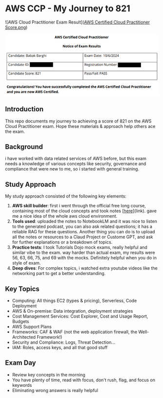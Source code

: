 # AWS CCP - My Journey to 821
![AWS Cloud Practitioner Exam Result]([AWS Certified Cloud Practitioner Score.png](https://github.com/BabakBar/AWS-Cloud-Practitioner-Exam/blob/main/AWS%20Certified%20Cloud%20Practitioner%20Score.png))

![AWS Cloud Practitioner Exam Result](https://github.com/BabakBar/AWS-Cloud-Practitioner-Exam/blob/main/AWS%20Certified%20Cloud%20Practitioner%20Score.png?raw=true)

## Introduction

This repo documents my journey to achieving a score of 821 on the AWS Cloud Practitioner exam. Hope these materials & approach help others ace the exam.

## Background
i have worked with data related services of AWS before, but this exam needs a knowledge of various concepts like security, governance and compliance that were new to me, so i started with general training.

## Study Approach

My study approach consisted of the following key elements:

1. **AWS skill builder**: first i went through the official free long course, containing most of the cloud concepts and took notes [[here](https://github.com/BabakBar/AWS-Cloud-Practitioner-Exam/blob/main/AWS%20Essentials.pdf)](link). gave me a nice idea of the whole aws cloud environment.
3. **Tools used**: uploaded the notes to NotebookLM and it was nice to listen to the generated podcast, you can also ask related questions; it has a reliable RAG for these questions. Another thing you can do is to upload all the notes or resources to a Claud Project or Custome GPT, and ask for further explanations or a breakdown of topics.
4. **Practice tests**: I took Tutorials Dojo mock exams, really helpful and similar vibe to the exam. way harder than actual exam, my results were 56, 63, 66, 75, and 69 with the mocks. Definitely helpful when you do in style of exam.
5. **Deep dives**: For complex topics, i watched extra youtube videos like the networking part to get a better understanding. 

## Key Topics

- Computing: All things EC2 (types & pricing), Serverless, Code Deployment
- AWS & On-premise: Data integration, deployment strategies
- Cost Management Services: Cost Explorer, Cost and Usage Report, Budgets
- AWS Support Plans
- Frameworks: CAF & WAF (not the web application firewall, the Well-Architected Framework!)
- Security and Compliance: Logs, Threat Detection...
- IAM: Roles, access keys, and all that good stuff

## Exam Day

- Review key concepts in the morning
- You have plenty of time, read with focus, don't rush, flag, and focus on keywords
- Eliminating wrong answers is really helpful
